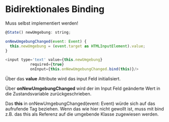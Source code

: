 # Bidirektionales Binding

Muss selbst implementiert werden!

```javascript
@State() newUmgebung: string;

onNewUmgebungChanged(event: Event) {
  this.newUmgebung = (event.target as HTMLInputElement).value;
}

<input type='text' value={this.newUmgebung}
           required={true}
           onInput={this.onNewUmgebungChanged.bind(this)}/>
```

Über das **value** Attribute wird das input Feld initialisiert.

Über **onNewUmgebungChanged** wird der im Input Feld geänderte Wert in die Zustandsvariable zurückgeschrieben. 

Das **this** in onNewUmgebungChanged(event: Event) würde sich auf das aufrufende Tag beziehen. 
Wenn das wie hier nicht gewollt ist, muss mit bind z.B. das this als Referenz auf die umgebende Klasse zugewiesen werden. 
